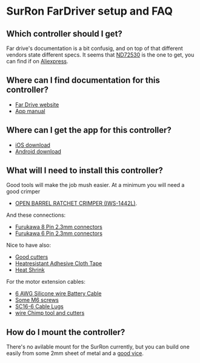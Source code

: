# SurRon FarDriver setup and FAQ

## Which controller should I get?

Far drive's documentation is a bit confusig, and on top of that different vendors state different specs. It seems that [ND72530](https://s.click.aliexpress.com/e/_97nrcs) is the one to get, you can find if on [Aliexpress](https://s.click.aliexpress.com/e/_97nrcs).

## Where can I find documentation for this controller?

- [Far Drive website](https://www.far-driver.com/download/)
- [App manual]()

## Where can I get the app for this controller?
- [iOS download](https://apps.apple.com/us/app/fardriver/id1499769100)
- [Android download](https://drive.google.com/file/d/1dl7rBqASz91bTRgUrTtNscYR6JUXV27T/view?usp=sharing)

## What will I need to install this controller?
Good tools will make the job mush easier. At a minimum you will need a good crimper
- [OPEN BARREL RATCHET CRIMPER (IWS-1442L)](https://s.click.aliexpress.com/e/_AmLvCu).

And these connections:
- [Furukawa 8 Pin 2.3mm connectors](https://www.aliexpress.com/item/33038782678.html?spm=a2g0s.9042311.0.0.50944c4dtn0Ggs)
- [Furukawa 6 Pin 2.3mm connectors](https://www.aliexpress.com/item/4000421521663.html?spm=a2g0s.9042311.0.0.50944c4dtn0Ggs)

Nice to have also:
- [Good cutters](https://s.click.aliexpress.com/e/_9xa9Zi)
- [Heatresistant Adhesive Cloth Tape](https://s.click.aliexpress.com/e/_9vkR9a)
- [Heat Shrink](https://s.click.aliexpress.com/e/_AnMH4s)

For the motor extension cables:
- [6 AWG Silicone wire Battery Cable](https://s.click.aliexpress.com/e/_AMWQoM)
- [Some M6 screws](https://s.click.aliexpress.com/e/_9gplec)
- [SC16-6 Cable Lugs](https://s.click.aliexpress.com/e/_9g1DYs)
- [wire Chimp tool and cutters](https://s.click.aliexpress.com/e/_AUpyAu)

## How do I mount the controller?

There's no avilable mount for the SurRon currently, but you can build one easily from some 2mm sheet of metal and a [good vice](https://s.click.aliexpress.com/e/_ASB2cy). 
